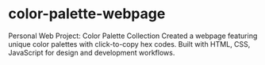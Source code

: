 # color-palette-webpage
Personal Web Project: Color Palette Collection Created a webpage featuring unique color palettes with click-to-copy hex codes. Built with HTML, CSS, JavaScript for design and development workflows.
